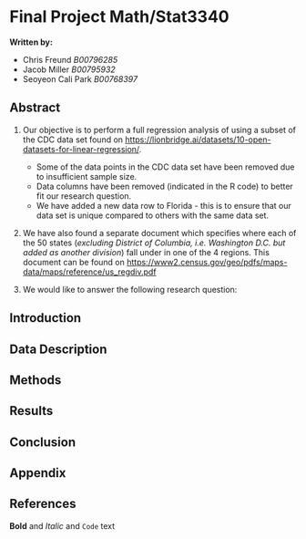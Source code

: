 # Final Project Math/Stat3340 
**Written by:** 
- Chris Freund _B00796285_
- Jacob Miller _B00795932_
- Seoyeon Cali Park _B00768397_

## Abstract
1. Our objective is to perform a full regression analysis of using a subset of the CDC data set found on https://lionbridge.ai/datasets/10-open-datasets-for-linear-regression/. 
    - Some of the data points in the CDC data set have been removed due to insufficient sample size. 
    - Data columns have been removed (indicated in the R code) to better fit our research question. 
    - We have added a new data row to Florida - this is to ensure that our data set is unique compared to others with the same data set. 
    
2. We have also found a separate document which specifies where each of the 50 states (_excluding District of Columbia, i.e. Washington D.C. but added as another division_) fall under in one of the 4 regions. 
This document can be found on https://www2.census.gov/geo/pdfs/maps-data/maps/reference/us_regdiv.pdf

3. We would like to answer the following research question: 

## Introduction
## Data Description
## Methods
## Results
## Conclusion
## Appendix
## References





**Bold** and _Italic_ and `Code` text


